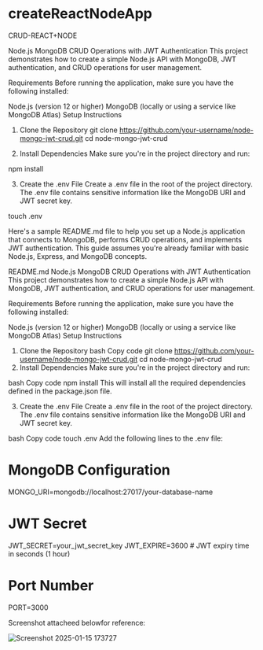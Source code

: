 # createReactNodeApp
CRUD-REACT+NODE

Node.js MongoDB CRUD Operations with JWT Authentication
This project demonstrates how to create a simple Node.js API with MongoDB, JWT authentication, and CRUD operations for user management.

Requirements
Before running the application, make sure you have the following installed:

Node.js (version 12 or higher)
MongoDB (locally or using a service like MongoDB Atlas)
Setup Instructions

1. Clone the Repository
git clone https://github.com/your-username/node-mongo-jwt-crud.git
cd node-mongo-jwt-crud

2. Install Dependencies
Make sure you're in the project directory and run:

npm install

3. Create the .env File
Create a .env file in the root of the project directory. The .env file contains sensitive information like the MongoDB URI and JWT secret key.

touch .env


Here's a sample README.md file to help you set up a Node.js application that connects to MongoDB, performs CRUD operations, and implements JWT authentication. This guide assumes you're already familiar with basic Node.js, Express, and MongoDB concepts.

README.md
Node.js MongoDB CRUD Operations with JWT Authentication
This project demonstrates how to create a simple Node.js API with MongoDB, JWT authentication, and CRUD operations for user management.

Requirements
Before running the application, make sure you have the following installed:

Node.js (version 12 or higher)
MongoDB (locally or using a service like MongoDB Atlas)
Setup Instructions
1. Clone the Repository
bash
Copy code
git clone https://github.com/your-username/node-mongo-jwt-crud.git
cd node-mongo-jwt-crud
2. Install Dependencies
Make sure you're in the project directory and run:

bash
Copy code
npm install
This will install all the required dependencies defined in the package.json file.

3. Create the .env File
Create a .env file in the root of the project directory. The .env file contains sensitive information like the MongoDB URI and JWT secret key.

bash
Copy code
touch .env
Add the following lines to the .env file:

# MongoDB Configuration
MONGO_URI=mongodb://localhost:27017/your-database-name

# JWT Secret
JWT_SECRET=your_jwt_secret_key
JWT_EXPIRE=3600 # JWT expiry time in seconds (1 hour)

# Port Number
PORT=3000









Screenshot attacheed belowfor reference:

![Screenshot 2025-01-15 173727](https://github.com/user-attachments/assets/6266fd9f-4aa0-4a20-ac9a-3f91ace00021)












